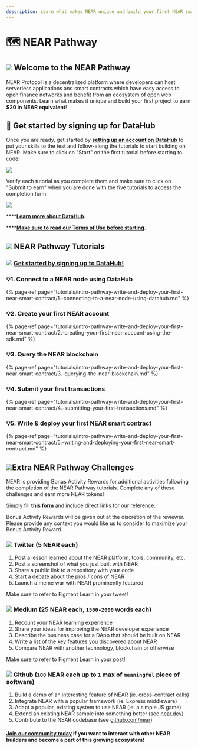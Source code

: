 ```yaml
---
description: Learn what makes NEAR unique and build your first NEAR smart contract
---
```


# 🗺 NEAR Pathway

## ![](../../.gitbook/assets/unnamed-1-.png) Welcome to the NEAR Pathway

NEAR Protocol is a decentralized platform where developers can host serverless applications and smart contracts which have easy access to open finance networks and benefit from an ecosystem of open web components. Learn what makes it unique and build your first project to earn **$20 in NEAR equivalent**! 

## 🏁 Get started by signing up for DataHub

Once you are ready, get started by [**setting up an account on DataHub** ](https://datahub.figment.io/sign_up?service=near)to put your skills to the test and follow-along the tutorials to start building on NEAR. Make sure to click on "Start" on the first tutorial before starting to code! 

![](../../.gitbook/assets/screenshot-2020-12-01-1-at-9.40.07-am.png)

Verify each tutorial as you complete them and make sure to click on "Submit to earn" when you are done with the five tutorials to access the completion form. 

![](../../.gitbook/assets/screenshot-2020-12-01-2-at-9.41.19-am.png)

\*\*\*\*[**Learn more about DataHub**](https://learn.figment.io/guides/datahub-products)**.** 

\*\*\*\*[**Make sure to read our Terms of Use before starting**](https://learn.datahub.figment.io/terms-of-use)**.** 

## ![](../../.gitbook/assets/tnear_icon_1.png) NEAR Pathway Tutorials

### ![](../../.gitbook/assets/vhhp1wl4_400x400-1-.jpg) [Get started by signing up to DataHub! ](https://datahub.figment.io/sign_up?service=near)

### 💡1. Connect to a NEAR node using DataHub 

{% page-ref page="tutorials/intro-pathway-write-and-deploy-your-first-near-smart-contract/1.-connecting-to-a-near-node-using-datahub.md" %}

### 💡2. Create your first NEAR account

{% page-ref page="tutorials/intro-pathway-write-and-deploy-your-first-near-smart-contract/2.-creating-your-first-near-account-using-the-sdk.md" %}

### 💡3. Query the NEAR blockchain 

{% page-ref page="tutorials/intro-pathway-write-and-deploy-your-first-near-smart-contract/3.-querying-the-near-blockchain.md" %}

### 💡4. Submit your first transactions 

{% page-ref page="tutorials/intro-pathway-write-and-deploy-your-first-near-smart-contract/4.-submitting-your-first-transactions.md" %}

### 💡5. Write & deploy your first NEAR smart contract

{% page-ref page="tutorials/intro-pathway-write-and-deploy-your-first-near-smart-contract/5.-writing-and-deploying-your-first-near-smart-contract.md" %}

## ![](../../.gitbook/assets/tnear_icon_1.png)Extra NEAR Pathway Challenges

NEAR is providing Bonus Activity Rewards for additional activities following the completion of the NEAR Pathway tutorials. Complete any of these challenges and earn more NEAR tokens! 

Simply fill [**this form**](https://forms.gle/6JoCD6wmqoq33Brp7) and include direct links for our reference.   
  
Bonus Activity Rewards will be given out at the discretion of the reviewer. Please provide any context you would like us to consider to maximize your Bonus Activity Reward. 

### ![](../../.gitbook/assets/download-6-.png) Twitter \(5 NEAR each\)

1. Post a lesson learned about the NEAR platform, tools, community, etc.
2. Post a screenshot of what you just built with NEAR
3. Share a public link to a repository with your code
4. Start a debate about the pros / cons of NEAR
5. Launch a meme war with NEAR prominently featured

Make sure to refer to Figment Learn in your tweet! 

### ![](../../.gitbook/assets/download-7-.png) Medium \(25 NEAR each, `1500-2000` words each\)

1. Recount your NEAR learning experience
2. Share your ideas for improving the NEAR developer experience
3. Describe the business case for a DApp that should be built on NEAR
4. Write a list of the key features you discovered about NEAR
5. Compare NEAR with another technology, blockchain or otherwise

Make sure to refer to Figment Learn in your post! 

### ![](../../.gitbook/assets/github-square-512.png) Github \(`100` NEAR each up to `1` max of `meaningful` piece of software\)

1. Build a demo of an interesting feature of NEAR \(ie. cross-contract calls\)
2. Integrate NEAR with a popular framework \(ie. Express middleware\)
3. Adapt a popular, existing system to use NEAR \(ie. a simple JS game\)
4. Extend an existing NEAR sample into something better \(see [near.dev](http://near.dev/)\)
5. Contribute to the NEAR codebase \(see [github.com/near](http://github.com/near)\)

#### [Join our community today](https://discord.gg/PtkKz5) if you want to interact with other NEAR builders and become a part of this growing ecosystem! 


